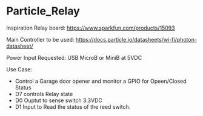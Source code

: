# Particle_Relay

Inspiration Relay board: https://www.sparkfun.com/products/15093

Main Controller to be used: https://docs.particle.io/datasheets/wi-fi/photon-datasheet/

Power Input Requested: USB MicroB or MiniB at 5VDC

Use Case:
- Control a Garage door opener and monitor a GPIO for Opeen/Closed Status
- D7 controls Relay state
- D0 Ouptut to sense switch 3.3VDC
- D1 Input to Read the status of the reed switch.

